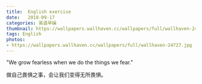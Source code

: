 ```yaml
---
title:  English exercise
date:   2018-09-17
categories: 英语早操
thumbnail: https://wallpapers.wallhaven.cc/wallpapers/full/wallhaven-24727.jpg
tags: English
photos:
- https://wallpapers.wallhaven.cc/wallpapers/full/wallhaven-24727.jpg
---
```


"We grow fearless when we do the things we fear."
<p>做自己畏惧之事，会让我们变得无所畏惧。</p>
